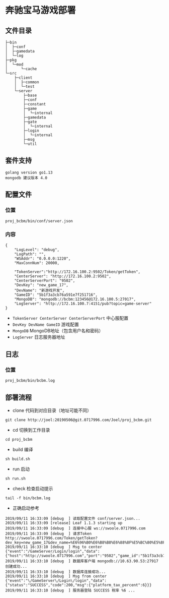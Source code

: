 # 奔驰宝马游戏部署

## 文件目录

```bazaar
├─bin
│  ├─conf
│  ├─gamedata
│  └─log
├─pkg
│  └─mod
│      └─cache
└─src
    ├─client
    │  ├─common
    │  └─test
    └─server
        ├─base
        ├─conf
        ├─constant
        ├─game
        │  └─internal
        ├─gamedata
        ├─gate
        │  └─internal
        ├─login
        │  └─internal
        ├─msg
        └─util
```

## 套件支持

```bazaar
golang version go1.13 
mongodb 建议版本 4.0
```

## 配置文件

### 位置 

```
proj_bcbm/bin/conf/server.json
```

### 内容

```
{
	"LogLevel": "debug",
	"LogPath": "",
	"WSAddr": "0.0.0.0:1220",
	"MaxConnNum": 20000,

	"TokenServer":"http://172.16.100.2:9502/Token/getToken",
	"CenterServer": "http://172.16.100.2:9502",
	"CenterServerPort": "9502",
	"DevKey": "new_game_17",
	"DevName": "新游戏开发",
	"GameID": "5b1f3a3cb76a591e7f251716",
	"MongoDB": "mongodb://bcbm:123456@172.16.100.5:27017",
    "LogServer": "http://172.16.100.7:4151/pub?topic=game-server"
}

```
- ```TokenServer CenterServer CenterServerPort``` 中心服配置
- ```DevKey DevName GameID``` 游戏配置
- ```MongoDB``` MongoDB地址（包含用户名和密码）
- ```LogServer``` 日志服务器地址

## 日志

### 位置

```
proj_bcbm/bin/bcbm.log
```

## 部署流程

- clone 代码到对应目录（地址可能不同）

```
git clone http://joel:20190506@git.0717996.com/Joel/proj_bcbm.git
```

- cd 切换到工作目录

```
cd proj_bcbm
```


- build 编译

```
sh build.sh
```

- run 启动

```
sh run.sh
```

- check 检查启动提示

```
tail -f bin/bcbm.log
```

- 正确启动参考

```
2019/09/11 16:33:09 [debug  ] 读取配置文件 conf/server.json...
2019/09/11 16:33:09 [release] Leaf 1.1.3 starting up
2019/09/11 16:33:09 [debug  ] 连接中心服 ws://swoole.0717996.com
2019/09/11 16:33:09 [debug  ] 请求Token http://swoole.0717996.com/Token/getToken?dev_key=new_game_17&dev_name=%E6%96%B0%E6%B8%B8%E6%88%8F%E5%BC%80%E5%8F%91
2019/09/11 16:33:10 [debug  ] Msg to center {"event":"/GameServer/Login/login","data":{"host":"http://swoole.0717996.com","port":"9502","game_id":"5b1f3a3cb76a591e7f251716","token":"3e8324cbd454a7327702b21f66921d7d31f8550d","dev_key":"new_game_17"}}
2019/09/11 16:33:10 [debug  ] 数据库客户端 mongodb://10.63.90.53:27917 创建成功...
2019/09/11 16:33:10 [debug  ] 数据库连接成功...
2019/09/11 16:33:10 [debug  ] Msg from center {"event":"\/GameServer\/Login\/login","data":{"status":"SUCCESS","code":200,"msg":{"platform_tax_percent":6}}}
2019/09/11 16:33:10 [debug  ] 服务器登陆 SUCCESS 税率 %6 ...
```
